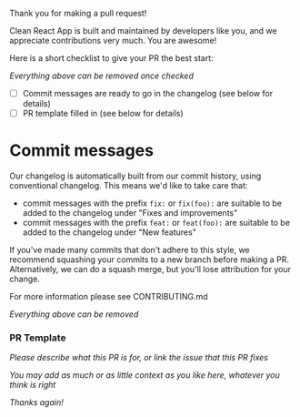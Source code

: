 Thank you for making a pull request!

Clean React App is built and maintained by developers like you, and we appreciate contributions very much. You are awesome!

Here is a short checklist to give your PR the best start:

_Everything above can be removed once checked_

- [ ] Commit messages are ready to go in the changelog (see below for details)
- [ ] PR template filled in (see below for details)

# Commit messages

Our changelog is automatically built from our commit history, using conventional changelog. This means we'd like to take care that:

- commit messages with the prefix `fix:` or `fix(foo):` are suitable to be added to the changelog under "Fixes and improvements"
- commit messages with the prefix `feat:` or `feat(foo):` are suitable to be added to the changelog under "New features"

If you've made many commits that don't adhere to this style, we recommend squashing 
your commits to a new branch before making a PR. Alternatively, we can do a squash
merge, but you'll lose attribution for your change.

For more information please see CONTRIBUTING.md

_Everything above can be removed_

### PR Template

_Please describe what this PR is for, or link the issue that this PR fixes_

_You may add as much or as little context as you like here, whatever you think is right_

_Thanks again!_
